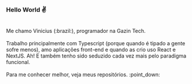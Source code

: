 ### Hello World :v:
<br>
Me chamo Vinicius (:brazil:), programador na Gazin Tech.
<br>
<br>
Trabalho principalmente com Typescript (porque quando é tipado a gente sofre menos), amo aplicações front-end e quando as crio uso React e NextJS. Ah! E também tenho sido seduzido cada vez mais pelo paradigma funcional.
<br>
<br>
Para me conhecer melhor, veja meus repositórios. :point_down: 
